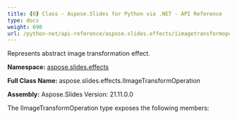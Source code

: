 ```yaml
---
title: {0} Class - Aspose.Slides for Python via .NET - API Reference
type: docs
weight: 690
url: /python-net/api-reference/aspose.slides.effects/iimagetransformoperation/
---
```


Represents abstract image transformation effect.

**Namespace:** [aspose.slides.effects](/python-net/api-reference/aspose.slides.effects/)

**Full Class Name:** aspose.slides.effects.IImageTransformOperation

**Assembly:**  Aspose.Slides Version: 21.11.0.0

The IImageTransformOperation type exposes the following members:
